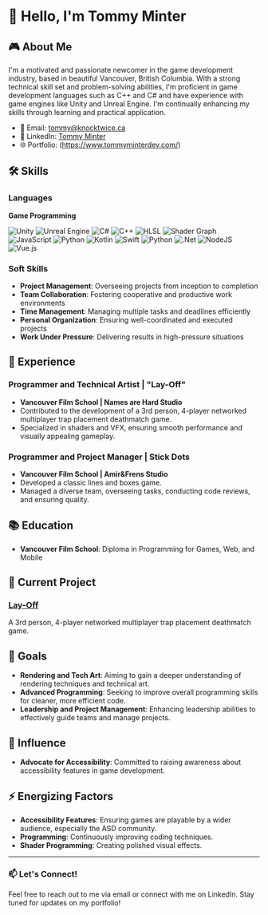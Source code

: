 # 👋 Hello, I'm Tommy Minter

## 🎮 About Me

I'm a motivated and passionate newcomer in the game development industry, based in beautiful Vancouver, British Columbia. With a strong technical skill set and problem-solving abilities, I'm proficient in game development languages such as C++ and C# and have experience with game engines like Unity and Unreal Engine. I'm continually enhancing my skills through learning and practical application.

- 📧 Email: [tommy@knocktwice.ca](mailto:tommy@knocktwice.ca)
- 💼 LinkedIn: [Tommy Minter](https://www.linkedin.com/in/tommyminter)
- 🌐 Portfolio: (https://www.tommyminterdev.com/)

## 🛠️ Skills

### Languages
**Game Programming**

  ![Unity](https://img.shields.io/badge/Unity-100000?style=for-the-badge&logo=unity&logoColor=white)
  ![Unreal Engine](https://img.shields.io/badge/Unreal_Engine-313131?style=for-the-badge&logo=unreal-engine&logoColor=white)
  ![C#](https://img.shields.io/badge/C%23-239120?style=for-the-badge&logo=c-sharp&logoColor=white)
  ![C++](https://img.shields.io/badge/C%2B%2B-00599C?style=for-the-badge&logo=c%2B%2B&logoColor=white)
  ![HLSL](https://img.shields.io/badge/HLSL-007ACC?style=for-the-badge&logo=visual-studio&logoColor=white)
  ![Shader Graph](https://img.shields.io/badge/Shader_Graph-000000?style=for-the-badge&logo=unity&logoColor=white)
  ![JavaScript](https://img.shields.io/badge/JavaScript-F7DF1E?style=for-the-badge&logo=javascript&logoColor=black)
  ![Python](https://img.shields.io/badge/Python-3776AB?style=for-the-badge&logo=python&logoColor=white)
  ![Kotlin](https://img.shields.io/badge/kotlin-%237F52FF.svg?style=for-the-badge&logo=kotlin&logoColor=white) 
  ![Swift](https://img.shields.io/badge/swift-F54A2A?style=for-the-badge&logo=swift&logoColor=white) 
  ![Python](https://img.shields.io/badge/python-3670A0?style=for-the-badge&logo=python&logoColor=ffdd54) 
  ![.Net](https://img.shields.io/badge/.NET-5C2D91?style=for-the-badge&logo=.net&logoColor=white) 
  ![NodeJS](https://img.shields.io/badge/node.js-6DA55F?style=for-the-badge&logo=node.js&logoColor=white) 
  ![Vue.js](https://img.shields.io/badge/vue.js-%2335495e.svg?style=for-the-badge&logo=vuedotjs&logoColor=%234FC08D) 
  
### Soft Skills
- **Project Management**: Overseeing projects from inception to completion
- **Team Collaboration**: Fostering cooperative and productive work environments
- **Time Management**: Managing multiple tasks and deadlines efficiently
- **Personal Organization**: Ensuring well-coordinated and executed projects
- **Work Under Pressure**: Delivering results in high-pressure situations

## 💼 Experience

### Programmer and Technical Artist | "Lay-Off"
- **Vancouver Film School | Names are Hard Studio**
- Contributed to the development of a 3rd person, 4-player networked multiplayer trap placement deathmatch game.
- Specialized in shaders and VFX, ensuring smooth performance and visually appealing gameplay.

### Programmer and Project Manager | Stick Dots
- **Vancouver Film School | Amir&Frens Studio**
- Developed a classic lines and boxes game.
- Managed a diverse team, overseeing tasks, conducting code reviews, and ensuring quality.

## 📚 Education

- **Vancouver Film School**: Diploma in Programming for Games, Web, and Mobile


## 🚀 Current Project

### [Lay-Off](https://github.com/yourusername/lay-off)
A 3rd person, 4-player networked multiplayer trap placement deathmatch game. 

## 🎯 Goals
- **Rendering and Tech Art**: Aiming to gain a deeper understanding of rendering techniques and technical art.
- **Advanced Programming**: Seeking to improve overall programming skills for cleaner, more efficient code.
- **Leadership and Project Management**: Enhancing leadership abilities to effectively guide teams and manage projects.

## 🌟 Influence

- **Advocate for Accessibility**: Committed to raising awareness about accessibility features in game development.

## ⚡ Energizing Factors

- **Accessibility Features**: Ensuring games are playable by a wider audience, especially the ASD community.
- **Programming**: Continuously improving coding techniques.
- **Shader Programming**: Creating polished visual effects.

---

### 📫 Let's Connect!

Feel free to reach out to me via email or connect with me on LinkedIn. Stay tuned for updates on my portfolio!

